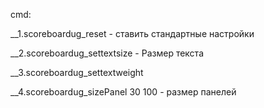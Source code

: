cmd:

__1.scoreboardug_reset   - ставить стандартные настройки 

__2.scoreboardug_settextsize  - Размер текста 

__3.scoreboardug_settextweight 

__4.scoreboardug_sizePanel 30 100 - размер панелей 

